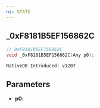 ```yaml
---
ns: STATS
---
```

## _0xF8181B5EF156862C

```c
// 0xF8181B5EF156862C
void _0xF8181B5EF156862C(Any p0);
```

```
NativeDB Introduced: v1207
```

## Parameters
* **p0**:
